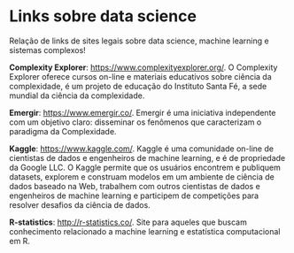 # Links sobre data science

Relação de links de sites legais sobre data science, machine learning e sistemas complexos!

**Complexity Explorer**: <https://www.complexityexplorer.org/>. O Complexity Explorer oferece cursos on-line e materiais educativos sobre ciência da complexidade, é um projeto de educação do Instituto Santa Fé, a sede mundial da ciência da complexidade.

**Emergir**: https://www.emergir.co/. Emergir é uma iniciativa independente com um objetivo claro: disseminar os fenômenos que caracterizam o paradigma da Complexidade.

**Kaggle**: <https://www.kaggle.com/>. Kaggle é uma comunidade on-line de cientistas de dados e engenheiros de machine learning, e é de propriedade da Google LLC. O Kaggle permite que os usuários encontrem e publiquem datasets, explorem e construam modelos em um ambiente de ciência de dados baseado na Web, trabalhem com outros cientistas de dados e engenheiros de machine learning e participem de competições para resolver desafios da ciência de dados.

**R-statistics**: <http://r-statistics.co/>. Site para aqueles que buscam conhecimento relacionado a machine learning e estatística computacional em R.


